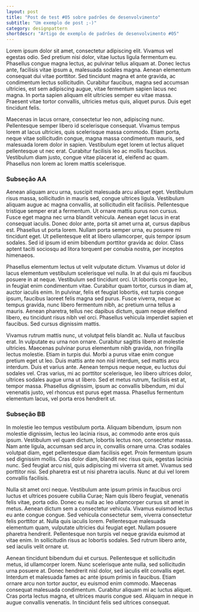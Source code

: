 ```yaml
---
layout: post
title: "Post de test #05 sobre padrões de desenvolvimento"
subtitle: "Um exemplo de post ;-)"
category: designpattern
shortdescr: "Artigo de exemplo de padrões de desenvolvimento #05" 
---
```

Lorem ipsum dolor sit amet, consectetur adipiscing elit. Vivamus vel egestas odio. Sed pretium nisi dolor, vitae luctus ligula fermentum eu. Phasellus congue magna lectus, ac pulvinar tellus aliquam at. Donec lectus ante, facilisis vitae ipsum a, malesuada sodales magna. Aenean elementum consequat dui vitae porttitor. Sed tincidunt magna et ante gravida, ac condimentum lectus sollicitudin. Curabitur faucibus, magna sed accumsan ultricies, est sem adipiscing augue, vitae fermentum sapien lacus nec magna. In porta sapien aliquam elit ultricies semper eu vitae massa. Praesent vitae tortor convallis, ultricies metus quis, aliquet purus. Duis eget tincidunt felis.

Maecenas in lacus ornare, consectetur leo non, adipiscing nunc. Pellentesque semper libero id scelerisque consequat. Vivamus tempus lorem at lacus ultricies, quis scelerisque massa commodo. Etiam porta, neque vitae sollicitudin congue, magna massa condimentum mauris, sed malesuada lorem dolor in sapien. Vestibulum eget lorem ut lectus aliquet pellentesque ut nec erat. Curabitur facilisis leo ac mollis faucibus. Vestibulum diam justo, congue vitae placerat id, eleifend ac quam. Phasellus non lorem ac lorem mattis scelerisque.

### Subseção AA
Aenean aliquam arcu urna, suscipit malesuada arcu aliquet eget. Vestibulum risus massa, sollicitudin in mauris sed, congue ultrices ligula. Vestibulum aliquam augue ac magna convallis, at sollicitudin elit facilisis. Pellentesque tristique semper erat a fermentum. Ut ornare mattis purus non cursus. Fusce eget magna nec urna blandit vehicula. Aenean eget lacus in erat consequat iaculis. Donec dolor ante, porta sit amet urna at, cursus dapibus est. Phasellus ut porta lorem. Nullam porta semper urna, eu posuere mi tincidunt eget. Ut pellentesque elit at libero ullamcorper, quis tempor ipsum sodales. Sed id ipsum id enim bibendum porttitor gravida ac dolor. Class aptent taciti sociosqu ad litora torquent per conubia nostra, per inceptos himenaeos.

Phasellus elementum lectus ut velit vulputate dictum. Vivamus ut dolor id lacus elementum vestibulum scelerisque vel nulla. In at dui quis mi faucibus posuere in at neque. Vestibulum sed tincidunt orci. Ut lobortis congue leo, in feugiat enim condimentum vitae. Curabitur quam tortor, cursus in diam at, auctor iaculis enim. In pulvinar, felis et feugiat lobortis, est turpis congue ipsum, faucibus laoreet felis magna sed purus. Fusce viverra, neque ac tempus gravida, nunc libero fermentum nibh, ac pretium urna tellus a mauris. Aenean pharetra, tellus nec dapibus dictum, quam neque eleifend libero, eu tincidunt risus nibh vel orci. Phasellus vehicula imperdiet sapien et faucibus. Sed cursus dignissim mattis.

Vivamus rutrum mattis nunc, ut volutpat felis blandit ac. Nulla ut faucibus erat. In vulputate eu urna non ornare. Curabitur sagittis libero at molestie ultricies. Maecenas pulvinar purus elementum nibh gravida, non fringilla lectus molestie. Etiam in turpis dui. Morbi a purus vitae enim congue pretium eget ut leo. Duis mattis ante non nisl interdum, sed mattis arcu interdum. Duis et varius ante. Aenean tempus neque neque, eu luctus dui sodales vel. Cras varius, mi ac porttitor scelerisque, leo libero ultrices dolor, ultrices sodales augue urna ut libero. Sed et metus rutrum, facilisis est at, tempor massa. Phasellus dignissim, ipsum ac convallis bibendum, mi dui venenatis justo, vel rhoncus est purus eget massa. Phasellus fermentum elementum lacus, vel porta eros hendrerit ut.

### Subseção BB
In molestie leo tempus vestibulum porta. Aliquam bibendum, ipsum non molestie dignissim, lectus leo lacinia risus, ac commodo ante eros quis ipsum. Vestibulum vel quam dictum, lobortis lectus non, consectetur massa. Nam ante ligula, accumsan sed arcu in, convallis ornare urna. Cras sodales volutpat diam, eget pellentesque diam facilisis eget. Proin fermentum ipsum sed dignissim mollis. Cras dolor diam, blandit nec risus quis, egestas lacinia nunc. Sed feugiat arcu nisl, quis adipiscing mi viverra sit amet. Vivamus sed porttitor nisi. Sed pharetra est ut nisi pharetra iaculis. Nunc at dui vel lorem convallis facilisis.

Nulla sit amet orci neque. Vestibulum ante ipsum primis in faucibus orci luctus et ultrices posuere cubilia Curae; Nam quis libero feugiat, venenatis felis vitae, porta odio. Donec eu nulla ac leo ullamcorper cursus sit amet in metus. Aenean dictum sem a consectetur vehicula. Vivamus euismod lectus eu ante congue congue. Sed vehicula consectetur sem, viverra consectetur felis porttitor at. Nulla quis iaculis lorem. Pellentesque malesuada elementum quam, vulputate ultricies dui feugiat eget. Nullam posuere pharetra hendrerit. Pellentesque non turpis vel neque gravida euismod at vitae enim. In sollicitudin risus ac lobortis sodales. Sed rutrum libero ante, sed iaculis velit ornare ut.

Aenean tincidunt bibendum dui et cursus. Pellentesque et sollicitudin metus, id ullamcorper lorem. Nunc scelerisque ante nulla, sed sollicitudin urna posuere at. Donec hendrerit nisl dolor, sed iaculis elit convallis eget. Interdum et malesuada fames ac ante ipsum primis in faucibus. Etiam ornare arcu non tortor auctor, eu euismod enim commodo. Maecenas consequat malesuada condimentum. Curabitur aliquam mi ac luctus aliquet. Cras porta lectus magna, et ultrices mauris congue sed. Aliquam in neque in augue convallis venenatis. In tincidunt felis sed ultrices consequat.
